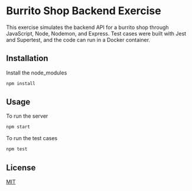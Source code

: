 # Burrito Shop Backend Exercise

This exercise simulates the backend API for a burrito shop through JavaScript, Node, Nodemon, and Express. Test cases were built with Jest and Supertest, and the code can run in a Docker container.

## Installation

Install the node_modules

```javascript
npm install
```

## Usage

To run the server

```javascript
npm start
```

To run the test cases

```javascript
npm test
```

## License

[MIT](https://choosealicense.com/licenses/mit/)
